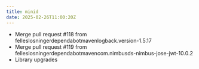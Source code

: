 ```yaml
---
title: minid
date: 2025-02-26T11:00:20Z
---
```

- Merge pull request #118 from felleslosningerdependabotmavenlogback.version-1.5.17
- Merge pull request #119 from felleslosningerdependabotmavencom.nimbusds-nimbus-jose-jwt-10.0.2
- Library upgrades

